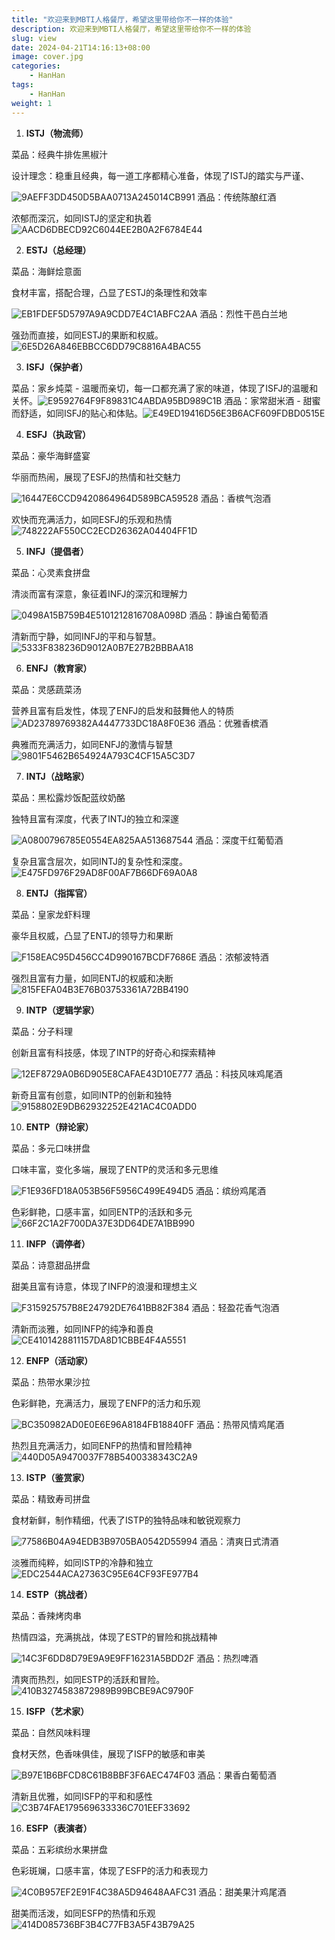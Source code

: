 ```yaml
---
title: "欢迎来到MBTI人格餐厅，希望这里带给你不一样的体验"
description: 欢迎来到MBTI人格餐厅，希望这里带给你不一样的体验
slug: view
date: 2024-04-21T14:16:13+08:00
image: cover.jpg
categories:
    - HanHan
tags:
    - HanHan
weight: 1 
---
```


1. **ISTJ（物流师）**


菜品：经典牛排佐黑椒汁

设计理念：稳重且经典，每一道工序都精心准备，体现了ISTJ的踏实与严谨、

![9AEFF3DD450D5BAA0713A245014CB991](.\9AEFF3DD450D5BAA0713A245014CB991.jpg)
酒品：传统陈酿红酒

浓郁而深沉，如同ISTJ的坚定和执着![AACD6DBECD92C6044EE2B0A2F6784E44](.\AACD6DBECD92C6044EE2B0A2F6784E44.jpg)

2. **ESTJ（总经理）**


菜品：海鲜烩意面 

食材丰富，搭配合理，凸显了ESTJ的条理性和效率

![EB1FDEF5D5797A9A9CDD7E4C1ABFC2AA](.\EB1FDEF5D5797A9A9CDD7E4C1ABFC2AA.jpg)
酒品：烈性干邑白兰地

强劲而直接，如同ESTJ的果断和权威。![6E5D26A846EBBCC6DD79C8816A4BAC55](.\6E5D26A846EBBCC6DD79C8816A4BAC55.jpg)

3. **ISFJ（保护者）**


菜品：家乡炖菜 - 温暖而亲切，每一口都充满了家的味道，体现了ISFJ的温暖和关怀。![E9592764F9F89831C4ABDA95BD989C1B](.\E9592764F9F89831C4ABDA95BD989C1B.jpg)
酒品：家常甜米酒 - 甜蜜而舒适，如同ISFJ的贴心和体贴。![E49ED19416D56E3B6ACF609FDBD0515E](.\E49ED19416D56E3B6ACF609FDBD0515E.jpg)

4. **ESFJ（执政官）**


菜品：豪华海鲜盛宴 

华丽而热闹，展现了ESFJ的热情和社交魅力

![16447E6CCD9420864964D589BCA59528](.\16447E6CCD9420864964D589BCA59528.jpg)
酒品：香槟气泡酒 

欢快而充满活力，如同ESFJ的乐观和热情![748222AF550CC2ECD26362A04404FF1D](.\748222AF550CC2ECD26362A04404FF1D.jpg)

5. **INFJ（提倡者）**


菜品：心灵素食拼盘 

清淡而富有深意，象征着INFJ的深沉和理解力

![0498A15B759B4E5101212816708A098D](.\0498A15B759B4E5101212816708A098D.jpg)
酒品：静谧白葡萄酒 

清新而宁静，如同INFJ的平和与智慧。![5333F838236D9012A0B7E27B2BBBAA18](.\5333F838236D9012A0B7E27B2BBBAA18.jpg)

6. **ENFJ（教育家）**


菜品：灵感蔬菜汤 

营养且富有启发性，体现了ENFJ的启发和鼓舞他人的特质![AD23789769382A4447733DC18A8F0E36](.\AD23789769382A4447733DC18A8F0E36.jpg)
酒品：优雅香槟酒 

典雅而充满活力，如同ENFJ的激情与智慧![9801F5462B654924A793C4CF15A5C3D7](.\9801F5462B654924A793C4CF15A5C3D7.jpg)

7. **INTJ（战略家）**


菜品：黑松露炒饭配蓝纹奶酪 

独特且富有深度，代表了INTJ的独立和深邃

![A0800796785E0554EA825AA513687544](.\A0800796785E0554EA825AA513687544.jpg)
酒品：深度干红葡萄酒 

复杂且富含层次，如同INTJ的复杂性和深度。![E475FD976F29AD8F00AF7B66DF69A0A8](.\E475FD976F29AD8F00AF7B66DF69A0A8.jpg)

8. **ENTJ（指挥官）**


菜品：皇家龙虾料理 

豪华且权威，凸显了ENTJ的领导力和果断

![F158EAC95D456CC4D990167BCDF7686E](.\F158EAC95D456CC4D990167BCDF7686E.jpg)
酒品：浓郁波特酒 

强烈且富有力量，如同ENTJ的权威和决断![815FEFA04B3E76B03753361A72BB4190](.\815FEFA04B3E76B03753361A72BB4190.jpg)

9. **INTP（逻辑学家）**


菜品：分子料理 

创新且富有科技感，体现了INTP的好奇心和探索精神

![12EF8729A0B6D905E8CAFAE43D10E777](.\12EF8729A0B6D905E8CAFAE43D10E777.jpg)
酒品：科技风味鸡尾酒 

新奇且富有创意，如同INTP的创新和独特![9158802E9DB62932252E421AC4C0ADD0](.\9158802E9DB62932252E421AC4C0ADD0.jpg)

10. **ENTP（辩论家）**


菜品：多元口味拼盘 

口味丰富，变化多端，展现了ENTP的灵活和多元思维

![F1E936FD18A053B56F5956C499E494D5](.\F1E936FD18A053B56F5956C499E494D5.jpg)
酒品：缤纷鸡尾酒 

色彩鲜艳，口感丰富，如同ENTP的活跃和多元![66F2C1A2F700DA37E3DD64DE7A1BB990](.\66F2C1A2F700DA37E3DD64DE7A1BB990.jpg)

11. **INFP（调停者）**


菜品：诗意甜品拼盘 

甜美且富有诗意，体现了INFP的浪漫和理想主义

![F315925757B8E24792DE7641BB82F384](.\F315925757B8E24792DE7641BB82F384.jpg)
酒品：轻盈花香气泡酒 

清新而淡雅，如同INFP的纯净和善良![CE4101428811157DA8D1CBBE4F4A5551](.\CE4101428811157DA8D1CBBE4F4A5551.jpg)

12. **ENFP（活动家）**


菜品：热带水果沙拉

色彩鲜艳，充满活力，展现了ENFP的活力和乐观

![BC350982AD0E0E6E96A8184FB18840FF](.\BC350982AD0E0E6E96A8184FB18840FF.jpg)
酒品：热带风情鸡尾酒

热烈且充满活力，如同ENFP的热情和冒险精神![440D05A9470037F78B5400338343C2A9](.\440D05A9470037F78B5400338343C2A9.jpg)

13. **ISTP（鉴赏家）**


菜品：精致寿司拼盘 

食材新鲜，制作精细，代表了ISTP的独特品味和敏锐观察力

![77586B04A94EDB3B9705BA0542D55994](.\77586B04A94EDB3B9705BA0542D55994.jpg)
酒品：清爽日式清酒

淡雅而纯粹，如同ISTP的冷静和独立![EDC2544ACA27363C95E64CF93FE977B4](.\EDC2544ACA27363C95E64CF93FE977B4.jpg)

14. **ESTP（挑战者）**


菜品：香辣烤肉串 

热情四溢，充满挑战，体现了ESTP的冒险和挑战精神

![14C3F6DD8D79E9A9E9FF16231A5BDD2F](.\14C3F6DD8D79E9A9E9FF16231A5BDD2F.jpg)
酒品：热烈啤酒 

清爽而热烈，如同ESTP的活跃和冒险。![410B3274583872989B99BCBE9AC9790F](.\410B3274583872989B99BCBE9AC9790F.jpg)

15. **ISFP（艺术家）**


菜品：自然风味料理

食材天然，色香味俱佳，展现了ISFP的敏感和审美

![B97E1B6BFCD8C61B8BBF3F6AEC474F03](.\B97E1B6BFCD8C61B8BBF3F6AEC474F03.jpg)
酒品：果香白葡萄酒 

清新且优雅，如同ISFP的平和和感性![C3B74FAE179569633336C701EEF33692](.\C3B74FAE179569633336C701EEF33692.jpg)

16. **ESFP（表演者）**


菜品：五彩缤纷水果拼盘 

色彩斑斓，口感丰富，体现了ESFP的活力和表现力

![4C0B957EF2E91F4C38A5D94648AAFC31](.\4C0B957EF2E91F4C38A5D94648AAFC31.jpg)
酒品：甜美果汁鸡尾酒 

甜美而活泼，如同ESFP的热情和乐观![414D085736BF3B4C77FB3A5F43B79A25](.\414D085736BF3B4C77FB3A5F43B79A25.jpg)
